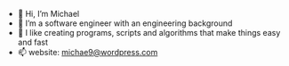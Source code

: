 - 👋 Hi, I’m Michael 
- 🌱 I’m a software engineer with an engineering background
- 💞️ I like creating programs, scripts and algorithms that make things easy and fast
- 📫 website: michae9@wordpress.com
